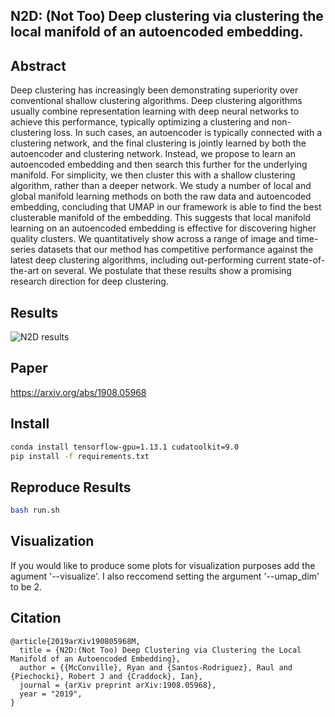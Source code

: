 ## N2D: (Not Too) Deep clustering via clustering the local manifold of an autoencoded embedding.

## Abstract
Deep clustering has increasingly been demonstrating superiority over conventional shallow clustering algorithms. 
Deep clustering algorithms usually combine representation learning with deep neural networks to achieve this performance, typically optimizing a clustering and non-clustering loss.
In such cases, an autoencoder is typically connected with a clustering network, and the final clustering is jointly learned by both the autoencoder and clustering network.
Instead, we propose to learn an autoencoded embedding and then search this further for the underlying manifold.
For simplicity, we then cluster this with a shallow clustering algorithm, rather than a deeper network.
We study a number of local and global manifold learning methods on both the raw data and autoencoded embedding, concluding that UMAP in our framework is able to find the best clusterable manifold of the embedding. This suggests that local manifold learning on an autoencoded embedding is effective for discovering higher quality clusters.
We quantitatively show across a range of image and time-series datasets that our method has competitive performance against the latest deep clustering algorithms, including out-performing current state-of-the-art on several.
We postulate that these results show a promising research direction for deep clustering.

## Results
![N2D results](https://seis.bristol.ac.uk/~rm17770/publications/n2d-results.png)

## Paper

https://arxiv.org/abs/1908.05968

## Install

```sh
conda install tensorflow-gpu=1.13.1 cudatoolkit=9.0
pip install -f requirements.txt
```

## Reproduce Results
```sh
bash run.sh
```

## Visualization
If you would like to produce some plots for visualization purposes add the agument '--visualize'. I also reccomend setting the argument '--umap_dim' to be 2.

## Citation
```
@article{2019arXiv190805968M,
  title = {N2D:(Not Too) Deep Clustering via Clustering the Local Manifold of an Autoencoded Embedding},
  author = {{McConville}, Ryan and {Santos-Rodriguez}, Raul and {Piechocki}, Robert J and {Craddock}, Ian},
  journal = {arXiv preprint arXiv:1908.05968},
  year = "2019",
}
```
